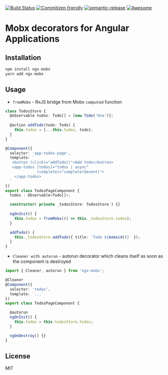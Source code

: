 [![Build Status](https://travis-ci.org/NetanelBasal/helpful-decorators.svg?branch=master)](https://travis-ci.org/NetanelBasal/ngx-mobx)
[![Commitizen friendly](https://img.shields.io/badge/commitizen-friendly-brightgreen.svg)](http://commitizen.github.io/cz-cli/)
[![semantic-release](https://img.shields.io/badge/%20%20%F0%9F%93%A6%F0%9F%9A%80-semantic--release-e10079.svg?style=flat-square)](https://github.com/semantic-release/semantic-release)
[![Awesome](https://cdn.rawgit.com/sindresorhus/awesome/d7305f38d29fed78fa85652e3a63e154dd8e8829/media/badge.svg)](https://github.com/sindresorhus/awesome)

# Mobx decorators for Angular Applications

## Installation
```js
npm install ngx-mobx
yarn add ngx-mobx
```

## Usage

- `fromMobx` - RxJS bridge from Mobx `computed` function
```ts
class TodosStore {
  @observable todos: Todo[] = [new Todo('One')];
  
  @action addTodo(todo: Todo) {
    this.todos = [...this.todos, todo];
  }
}

@Component({
  selector: 'app-todos-page',
  template: `
   <button (click)="addTodo()">Add todo</button> 
   <app-todos [todos]="todos | async"   
              (complete)="complete($event)">
    </app-todos>
  `
})
export class TodosPageComponent {
  todos : Observable<Todo[]>;

  constructor( private _todosStore: TodosStore ) {}
  
  ngOnInit() {
    this.todos = fromMobx(() => this._todosStore.todos);
  }

  addTodo() {
    this._todosStore.addTodo({ title: `Todo ${makeid()}` });
  }
}
```

- `Cleaner with autorun` - autorun decorator which cleans itself as soon as the component is destroyed

```ts
import { Cleaner, autorun } from 'ngx-mobx';

@Cleaner
@Component({
  selector: 'todos',
  template: `...`
})
export class TodosPageComponent {

  @autorun
  ngOnInit() {
    this.todos = this.todosStore.todos;
  }

  ngOnDestroy() {}
}
```

License
----

MIT